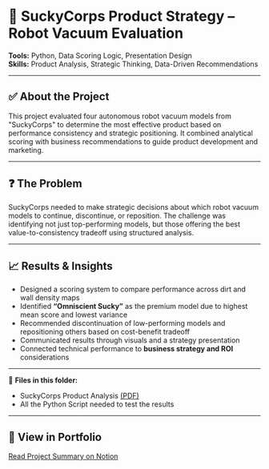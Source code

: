 # 🤖 SuckyCorps Product Strategy – Robot Vacuum Evaluation

**Tools:** Python, Data Scoring Logic, Presentation Design  
**Skills:** Product Analysis, Strategic Thinking, Data-Driven Recommendations

---

## ✅ About the Project
This project evaluated four autonomous robot vacuum models from "SuckyCorps" to determine the most effective product based on performance consistency and strategic positioning. It combined analytical scoring with business recommendations to guide product development and marketing.

---

## ❓ The Problem
SuckyCorps needed to make strategic decisions about which robot vacuum models to continue, discontinue, or reposition. The challenge was identifying not just top-performing models, but those offering the best value-to-consistency tradeoff using structured analysis.

---

## 📈 Results & Insights
- Designed a scoring system to compare performance across dirt and wall density maps  
- Identified **“Omniscient Sucky”** as the premium model due to highest mean score and lowest variance  
- Recommended discontinuation of low-performing models and repositioning others based on cost-benefit tradeoff  
- Communicated results through visuals and a strategy presentation  
- Connected technical performance to **business strategy and ROI** considerations

---

📎 **Files in this folder:**  
- SuckyCorps Product Analysis [(PDF)]()
- All the Python Script needed to test the results

---

## 🔗 View in Portfolio
[Read Project Summary on Notion](https://www.notion.so/your-notion-link)
